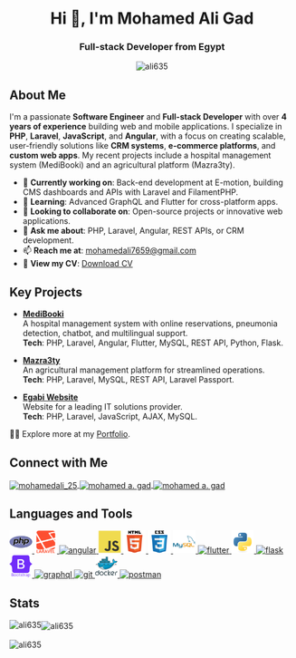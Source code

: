 <h1 align="center">Hi 👋, I'm Mohamed Ali Gad</h1>
<h3 align="center">Full-stack Developer from Egypt</h3>

<p align="center">
  <img src="https://komarev.com/ghpvc/?username=ali635&label=Profile%20views&color=0e75b6&style=flat" alt="ali635" />
</p>

## About Me
I'm a passionate **Software Engineer** and **Full-stack Developer** with over **4 years of experience** building web and mobile applications. I specialize in **PHP**, **Laravel**, **JavaScript**, and **Angular**, with a focus on creating scalable, user-friendly solutions like **CRM systems**, **e-commerce platforms**, and **custom web apps**. My recent projects include a hospital management system (MediBooki) and an agricultural platform (Mazra3ty). 

- 🔭 **Currently working on**: Back-end development at E-motion, building CMS dashboards and APIs with Laravel and FilamentPHP.
- 🌱 **Learning**: Advanced GraphQL and Flutter for cross-platform apps.
- 👯 **Looking to collaborate on**: Open-source projects or innovative web applications.
- 💬 **Ask me about**: PHP, Laravel, Angular, REST APIs, or CRM development.
- 📫 **Reach me at**: mohamedali7659@gmail.com
- 📄 **View my CV**: [Download CV](https://drive.google.com/file/d/1k8NqoYpD96UescOIQQq1I7IuFCuGRulR/view)

## Key Projects
- **[MediBooki](https://benaahadees.com)**  
  A hospital management system with online reservations, pneumonia detection, chatbot, and multilingual support.  
  **Tech**: PHP, Laravel, Angular, Flutter, MySQL, REST API, Python, Flask.

- **[Mazra3ty](https://mazra3ty.com)**  
  An agricultural management platform for streamlined operations.  
  **Tech**: PHP, Laravel, MySQL, REST API, Laravel Passport.

- **[Egabi Website](https://egabi.com)**  
  Website for a leading IT solutions provider.  
  **Tech**: PHP, Laravel, JavaScript, AJAX, MySQL.

👨‍💻 Explore more at my [Portfolio](https://ali635.github.io/portfolio/).

## Connect with Me
<p align="left">
  <a href="https://twitter.com/mohamedali_25" target="_blank">
    <img align="center" src="https://raw.githubusercontent.com/rahuldkjain/github-profile-readme-generator/master/src/images/icons/Social/twitter.svg" alt="mohamedali_25" height="30" width="40" />
  </a>
  <a href="https://www.linkedin.com/in/mohamed-a-gad-dev" target="_blank">
    <img align="center" src="https://raw.githubusercontent.com/rahuldkjain/github-profile-readme-generator/master/src/images/icons/Social/linked-in-alt.svg" alt="mohamed a. gad" height="30" width="40" />
  </a>
  <a href="https://www.facebook.com/profile.php?id=100006111452335" target="_blank">
    <img align="center" src="https://raw.githubusercontent.com/rahuldkjain/github-profile-readme-generator/master/src/images/icons/Social/facebook.svg" alt="mohamed a. gad" height="30" width="40" />
  </a>
</p>

## Languages and Tools
<p align="left">
  <a href="https://www.php.net" target="_blank" rel="noreferrer">
    <img src="https://raw.githubusercontent.com/devicons/devicon/master/icons/php/php-original.svg" alt="php" width="40" height="40"/>
  </a>
  <a href="https://laravel.com/" target="_blank" rel="noreferrer">
    <img src="https://github.com/NadimRifaii/NadimRifaii/blob/main/laravel-plain-wordmark.svg" alt="laravel" width="40" height="40"/>
  </a>
  <a href="https://angular.io" target="_blank" rel="noreferrer">
    <img src="https://angular.io/assets/images/logos/angular/angular.svg" alt="angular" width="40" height="40"/>
  </a>
  <a href="https://developer.mozilla.org/en-US/docs/Web/JavaScript" target="_blank" rel="noreferrer">
    <img src="https://raw.githubusercontent.com/devicons/devicon/master/icons/javascript/javascript-original.svg" alt="javascript" width="40" height="40"/>
  </a>
  <a href="https://www.w3.org/html/" target="_blank" rel="noreferrer">
    <img src="https://raw.githubusercontent.com/devicons/devicon/master/icons/html5/html5-original-wordmark.svg" alt="html5" width="40" height="40"/>
  </a>
  <a href="https://www.w3schools.com/css/" target="_blank" rel="noreferrer">
    <img src="https://raw.githubusercontent.com/devicons/devicon/master/icons/css3/css3-original-wordmark.svg" alt="css3" width="40" height="40"/>
  </a>
  <a href="https://www.mysql.com/" target="_blank" rel="noreferrer">
    <img src="https://raw.githubusercontent.com/devicons/devicon/master/icons/mysql/mysql-original-wordmark.svg" alt="mysql" width="40" height="40"/>
  </a>
  <a href="https://flutter.dev" target="_blank" rel="noreferrer">
    <img src="https://www.vectorlogo.zone/logos/flutterio/flutterio-icon.svg" alt="flutter" width="40" height="40"/>
  </a>
  <a href="https://www.python.org" target="_blank" rel="noreferrer">
    <img src="https://raw.githubusercontent.com/devicons/devicon/master/icons/python/python-original.svg" alt="python" width="40" height="40"/>
  </a>
  <a href="https://flask.palletsprojects.com/" target="_blank" rel="noreferrer">
    <img src="https://www.vectorlogo.zone/logos/pocoo_flask/pocoo_flask-icon.svg" alt="flask" width="40" height="40"/>
  </a>
  <a href="https://getbootstrap.com" target="_blank" rel="noreferrer">
    <img src="https://raw.githubusercontent.com/devicons/devicon/master/icons/bootstrap/bootstrap-plain-wordmark.svg" alt="bootstrap" width="40" height="40"/>
  </a>
  <a href="https://graphql.org" target="_blank" rel="noreferrer">
    <img src="https://www.vectorlogo.zone/logos/graphql/graphql-icon.svg" alt="graphql" width="40" height="40"/>
  </a>
  <a href="https://git-scm.com/" target="_blank" rel="noreferrer">
    <img src="https://www.vectorlogo.zone/logos/git-scm/git-scm-icon.svg" alt="git" width="40" height="40"/>
  </a>
  <a href="https://www.docker.com/" target="_blank" rel="noreferrer">
    <img src="https://raw.githubusercontent.com/devicons/devicon/master/icons/docker/docker-original-wordmark.svg" alt="docker" width="40" height="40"/>
  </a>
  <a href="https://postman.com" target="_blank" rel="noreferrer">
    <img src="https://www.vectorlogo.zone/logos/getpostman/getpostman-icon.svg" alt="postman" width="40" height="40"/>
  </a>
</p>

## Stats
<p>
  <img align="left" src="https://github-readme-stats.vercel.app/api/top-langs?username=ali635&show_icons=true&locale=en&layout=compact" alt="ali635" />
</p>

<p>
  <img align="center" src="https://github-readme-stats.vercel.app/api?username=ali635&show_icons=true&locale=en" alt="ali635" />
</p>

<p>
  <img align="center" src="https://github-readme-streak-stats.herokuapp.com/?user=ali635&" alt="ali635" />
</p>

